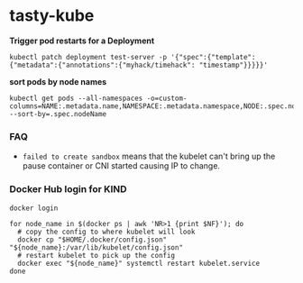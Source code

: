 # tasty-kube

**Trigger pod restarts for a Deployment**
```console
kubectl patch deployment test-server -p '{"spec":{"template":{"metadata":{"annotations":{"myhack/timehack": "timestamp"}}}}}'
```

**sort pods by node names**
```
kubectl get pods --all-namespaces -o=custom-columns=NAME:.metadata.name,NAMESPACE:.metadata.namespace,NODE:.spec.nodeName --sort-by=.spec.nodeName
```

### FAQ
- `failed to create sandbox` means that the kubelet can't bring up the pause container or CNI started causing IP to change.

### Docker Hub login for KIND

```
docker login

for node_name in $(docker ps | awk 'NR>1 {print $NF}'); do
  # copy the config to where kubelet will look
  docker cp "$HOME/.docker/config.json" "${node_name}:/var/lib/kubelet/config.json"
  # restart kubelet to pick up the config
  docker exec "${node_name}" systemctl restart kubelet.service
done
```
